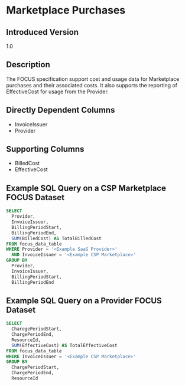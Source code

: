 # Marketplace Purchases

## Introduced Version

1.0

## Description

The FOCUS specification support cost and usage data for Marketplace purchases and their associated costs. It also supports the reporting of EffectiveCost for usage from the Provider.  

## Directly Dependent Columns

* InvoiceIssuer
* Provider

## Supporting Columns

* BilledCost
* EffectiveCost

## Example SQL Query on a CSP Marketplace FOCUS Dataset

```sql
SELECT
  Provider,
  InvoiceIssuer,
  BillingPeriodStart,
  BillingPeriodEnd,
  SUM(BilledCost) AS TotalBilledCost
FROM focus_data_table
WHERE Provider = '<Example SaaS Provider>'
  AND InvoiceIssuer = '<Example CSP Marketplace>'
GROUP BY
  Provider,
  InvoiceIssuer,
  BillingPeriodStart,
  BillingPeriodEnd
``` 

## Example SQL Query on a Provider FOCUS Dataset

```sql
SELECT
  CharegePeriodStart,
  ChargePeriodEnd,
  ResourceId,
  SUM(EffectiveCost) AS TotalEffectiveCost
FROM focus_data_table
WHERE InvoiceIssuer = '<Example CSP Marketplace>'
GROUP BY
  ChargePeriodStart,
  ChargePeriodEnd,
  ResourceId
``` 
